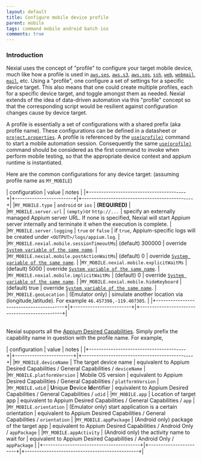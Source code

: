 ```yaml
---
layout: default
title: Configure mobile device profile
parent: mobile
tags: command mobile android batch ios
comments: true
---
```



### Introduction
Nexial uses the concept of "profile" to configure your target mobile device, much like how a profile is used in
[`aws.ses`](../aws.ses), [`aws.s3`](../aws.s3), [`aws.sqs`](../aws.sqs), [`ssh`](../ssh), [`web`](../web), 
[`webmail`](../webmail), [`mail`](../mail), etc. Using a "profile", one configure a set of settings for a specific 
device target. This also means that one could create multiple profiles, each for a specific device target, and toggle 
amongst them as needed. Nexial extends of the idea of data-driven automation via this "profile" concept so that the 
corresponding script would be resilient against configuration changes cause by device target.

A profile is essentially a set of configurations with a shared prefix (aka profile name). These configurations can be
defined in a datasheet or [`project.properties`](../../userguide/UnderstandingProjectStructure#artifactprojectproperties).
A profile is referenced by the [`use(profile)`](use(profile)) command to start a mobile automation session. Consequently
the same [`use(profile)`](use(profile)) command should be considered as the first command to invoke when perform mobile 
testing, so that the appropriate device context and appium runtime is instantiated.

Here are the common configurations for any device target:
(assuming profile name as `MY_MOBILE`)

| configuration                            | value                    | notes                                          |
|+----------------------------------------+|+------------------------+|+----------------------------------------------+|
|`MY_MOBILE.type`	                         | `android` or `ios`       | **(REQUIRED)**                                 |       
|`MY_MOBILE.server.url`	                   | `(empty)`or `http://...` | specify an externally managed Appium server URL. If none is specified, Nexial will start Appium server internally and terminate it when the execution is complete. |
|`MY_MOBILE.server.logging`	               | `true` or `false`        | if `true`, Appium-specific logs will be created under `<OUTPUT>/logs/appium.log`. | 
|`MY_MOBILE.nexial.mobile.sessionTimeoutMs`| (default) 300000         | override [`System variable of the same name`](../../systemvars/index.html#nexial.mobile.sessionTimeoutMs). |
|`MY_MOBILE.nexial.mobile.postActionWaitMs`| (default) 0              | override [`System variable of the same name`](../../systemvars/index.html#nexial.mobile.postActionWaitMs). |
|`MY_MOBILE.nexial.mobile.explicitWaitMs`	 | (default) 5000           | override [`System variable of the same name`](../../systemvars/index.html#nexial.mobile.explicitWaitMs). |
|`MY_MOBILE.nexial.mobile.implicitWaitMs`	 | (default) 0              | override [`System variable of the same name`](../../systemvars/index.html#nexial.mobile.implicitWaitMs). |
|`MY_MOBILE.nexial.mobile.hideKeyboard`	   | (default) true           | override [`System variable of the same name`](../../systemvars/index.html#nexial.mobile.hideKeyboard). |
|`MY_MOBILE.geoLocation`	                 | (Emulator only)          | simulate another location via (longitude,latitude). For example `46.457398,-119.407305`. |
|+----------------------------------------+|+------------------------+|+----------------------------------------------+|

<br/>Nexial supports all the <a href="https://appium.io/docs/en/writing-running-appium/caps/" class="external-link"
target="_nexial_link">Appium Desired Capabilities</a>. Simply prefix the capability name in question with the profile
name. For example,

| configuration                            | value                    | notes                                          |
|+----------------------------------------+|+------------------------+|+----------------------------------------------+|
|`MY_MOBILE.deviceName`	                   | The target device name   | equivalent to Appium Desired Capabilities / General Capabilities / `deviceName` |
|`MY_MOBILE.platformVersion`	             | Mobile OS version        | equivalent to Appium Desired Capabilities / General Capabilities / `platformVersion` |
|`MY_MOBILE.udid`	                         | **U**nique **D**evice **Id**entifier | equivalent to Appium Desired Capabilities / General Capabilities / `udid` |
|`MY_MOBILE.app`	                         | Location of target app   | equivalent to Appium Desired Capabilities / General Capabilities / `app` |
|`MY_MOBILE.orientation`	                 | (Emulator only) start application is a certain orientation | equivalent to Appium Desired Capabilities / General Capabilities / `orientation` |
|`MY_MOBILE.appPackage`                    | (Android only) package of the target app | equivalent to Appium Desired Capabilities / Android Only / `appPackage` |
|`MY_MOBILE.appActivity`	                 | (Android only) the activity name to wait for | equivalent to Appium Desired Capabilities / Android Only / `appPackage` |
|+----------------------------------------+|+-----------------------+|+-----------------------------------------------+|

